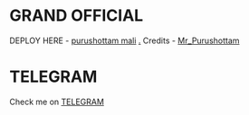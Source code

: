 # GRAND OFFICIAL

DEPLOY HERE - [purushottam mali](https://dashboard.heroku.com/new?button-url=https%3A%2F%2Fgithub.com%2Flegendx22%2FGRANDROBOT&template=https%3A%2F%2Fgithub.com%2Flegendx22%2FGRANDROBOT)
[.](https://heroku.com/deploy)
Credits - [Mr_Purushottam](https://t.me/Mr_Purushottam)

# TELEGRAM
Check me on [TELEGRAM](https://t.me/Miss_sweety_bot)
